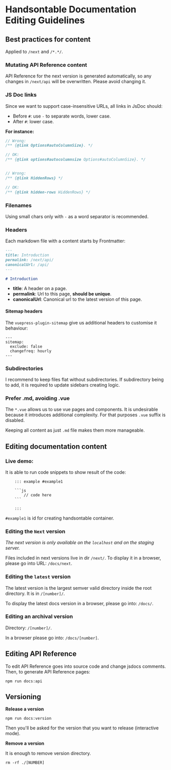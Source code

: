 # Handsontable Documentation Editing Guidelines

## Best practices for content

Applied to `/next` and `/*.*/`.

### Mutating API Reference content

API Reference for the next version is generated automatically, so any changes in `/next/api` will be overwritten. Please avoid changing it.

### JS Doc links

Since we want to support case-insensitive URLs, all links in JsDoc should:

* Before `#`: use `-` to separate words, lower case.
* After `#`: lower case.

**For instance:**

```js
// Wrong:
/** {@link Options#autoColumnSize}. */

// OK:
/** {@link options#autocolumnsize Options#autoColumnSize}. */


// Wrong:
/** {@link HiddenRows} */

// OK:
/** {@link hidden-rows HiddenRows} */
```

### Filenames

Using small chars only with `-` as a word separator is recommended.

### Headers

Each markdown file with a content starts by Frontmatter:

```markdown
---
title: Introduction
permalink: /next/api/
canonicalUrl: /api/
---

# Introduction
```

* **title**: A header on a page.
* **permalink**: Url to this page, **should be unique**.
* **canonicalUrl**: Canonical url to the latest version of this page.

#### Sitemap headers

The `vuepress-plugin-sitemap` give us additional headers to customise it behaviour:

```
---
sitemap:
  exclude: false
  changefreq: hourly
---
```

### Subdirectories

I recommend to keep files flat without subdirectories.
If subdirectory being to add, it is required to update sidebars creating logic.

### Prefer .md, avoiding .vue

The `*.vue` allows us to use vue pages and components. It is undesirable because it introduces additional complexity.
For that purposes `.vue` suffix is disabled.

Keeping all content as just `.md` file makes them more manageable.

## Editing documentation content

### Live demo:
It is able to run code snippets to show result of the code:

```
    ::: example #example1

    ```js
        // code here
    ```

    :::
```

`#example1` is id for creating handsontable container.

### Editing the `Next` version

*The next version is only available on the `localhost` and on the staging server.*

Files included in next versions live in dir `/next/`.
To display it in a browser, please go into URL: `/docs/next`.

### Editing the `latest` version

The latest version is the largest semver valid directory inside the root directory.
It is in `/[number]/`.

To display the latest docs version in a browser, please go into: `/docs/`.

### Editing an archival version

Directory: `/[number]/`.

In a browser please go into: `/docs/[number]`.

## Editing API Reference

To edit API Reference goes into source code and change jsdocs comments. Then, to generate API Reference pages:

```shell script
npm run docs:api
```

## Versioning

**Release a version**

```shell script
npm run docs:version
```

Then you'll be asked for the version that you want to release (interactive mode).

**Remove a version**

It is enough to remove version directory.

```shell script
rm -rf ./[NUMBER]
```
